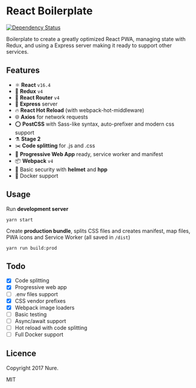 # React Boilerplate

[![Dependency Status][daviddm-img]][daviddm-url]

Boilerplate to create a greatly optimized React PWA, managing state with Redux, and using a Express server making it ready to support other services.

## Features

* ⚛️ **React** `v16.4`
* 💜 **Redux** `v4`
* 🔄 **React Router** `v4`
* 💠 **Express** server
* 🔥 **React Hot Reload** (with webpack-hot-middleware)
* 🌐 **Axios** for network requests
* ⭕️ **PostCSS** with Sass-like syntax, auto-prefixer and modern css support
* ⚗️ **Stage 2**
* ✂️ **Code splitting** for .js and .css
* 📱 **Progressive Web App** ready, service worker and manifest
* 📦 **Webpack** `v4`
* 👮 Basic security with **helmet** and **hpp**
* 🐳 Docker support

## Usage

Run **development server**

```
yarn start
```

Create **production bundle**, splits CSS files and creates manifest, map files, PWA icons and Service Worker (all saved in `/dist`)

```
yarn run build:prod
```

## Todo

* [x] Code splitting
* [x] Progressive web app
* [ ] .env files support
* [x] CSS vendor prefixes
* [x] Webpack image loaders
* [ ] Basic testing
* [ ] Async/await support
* [ ] Hot reload with code splitting
* [ ] Full Docker support

## Licence

Copyright 2017 Nure.

MIT


[daviddm-img]: https://david-dm.org/nuremx/react-boilerplate.svg
[daviddm-url]: https://david-dm.org/nuremx/react-boilerplate
